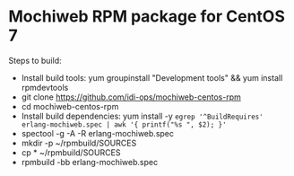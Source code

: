 # Mochiweb RPM package for CentOS 7

Steps to build:

  * Install build tools: yum groupinstall "Development tools" && yum install rpmdevtools
  * git clone https://github.com/idi-ops/mochiweb-centos-rpm
  * cd mochiweb-centos-rpm
  * Install build dependencies: yum install -y `egrep '^BuildRequires' erlang-mochiweb.spec | awk '{ printf("%s ", $2); }'`
  * spectool -g -A -R erlang-mochiweb.spec
  * mkdir -p ~/rpmbuild/SOURCES
  * cp * ~/rpmbuild/SOURCES
  * rpmbuild -bb erlang-mochiweb.spec

